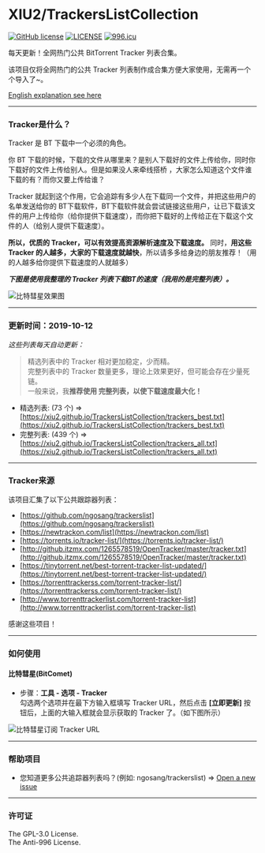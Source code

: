 # XIU2/TrackersListCollection

[![GitHub license](https://img.shields.io/github/license/XIU2/TrackersListCollection.svg?style=flat-square)](https://github.com/XIU2/TrackersListCollection/blob/master/LICENSE)
[![LICENSE](https://img.shields.io/badge/license-Anti%20996-blue.svg?style=flat-square)](https://github.com/996icu/996.ICU/blob/master/LICENSE)
[![996.icu](https://img.shields.io/badge/link-996.icu-red.svg?style=flat-square)](https://996.icu)

每天更新！全网热门公共 BitTorrent Tracker 列表合集。  

该项目仅将全网热门的公共 Tracker 列表制作成合集方便大家使用，无需再一个个导入了~。  

[English explanation see here](https://github.com/XIU2/TrackersListCollection/blob/master/README.md)

****

### Tracker是什么？

Tracker 是 BT 下载中一个必须的角色。  

你 BT 下载的时候，下载的文件从哪里来？是别人下载好的文件上传给你，同时你下载好的文件上传给别人。但是如果没人来牵线搭桥 ，大家怎么知道这个文件谁下载的有？而你又要上传给谁？  

Tracker 就起到这个作用，它会追踪有多少人在下载同一个文件，并把这些用户的名单发送给你的 BT下载软件，BT下载软件就会尝试链接这些用户，让已下载该文件的用户上传给你（给你提供下载速度），而你把下载好的上传给正在下载这个文件的人（给别人提供下载速度）。  

**所以，优质的 Tracker，可以有效提高资源解析速度及下载速度。** 同时，**用这些 Tracker 的人越多，大家的下载速度就越快**，所以请多多给身边的朋友推荐！（用的人越多给你提供下载速度的人就越多）  

***下图是使用我整理的 Tracker 列表下载BT的速度（我用的是完整列表）。***

![比特彗星效果图](https://github.com/XIU2/TrackersListCollection/raw/master/img/zh-02.png)

****

### 更新时间：2019-10-12

*这些列表每天自动更新：*

> 精选列表中的 Tracker 相对更加稳定，少而精。  
> 完整列表中的 Tracker 数量更多，理论上效果更好，但可能会存在少量死链。  
> 一般来说，我**推荐使用 完整列表，以使下载速度最大化！**

* 精选列表: (73 个) =>  
[https://xiu2.github.io/TrackersListCollection/trackers_best.txt](https://xiu2.github.io/TrackersListCollection/trackers_best.txt)
* 完整列表: (439 个) =>  
[https://xiu2.github.io/TrackersListCollection/trackers_all.txt](https://xiu2.github.io/TrackersListCollection/trackers_all.txt)

****

### Tracker来源

该项目汇集了以下公共跟踪器列表：
* [https://github.com/ngosang/trackerslist](https://github.com/ngosang/trackerslist)
* [https://newtrackon.com/list](https://newtrackon.com/list)
* [https://torrents.io/tracker-list/](https://torrents.io/tracker-list/)
* [http://github.itzmx.com/1265578519/OpenTracker/master/tracker.txt](http://github.itzmx.com/1265578519/OpenTracker/master/tracker.txt)
* [https://tinytorrent.net/best-torrent-tracker-list-updated/](https://tinytorrent.net/best-torrent-tracker-list-updated/)
* [https://torrenttrackerss.com/torrent-tracker-list/](https://torrenttrackerss.com/torrent-tracker-list/)
* [http://www.torrenttrackerlist.com/torrent-tracker-list](http://www.torrenttrackerlist.com/torrent-tracker-list)

感谢这些项目！

****

### 如何使用

#### 比特彗星(BitComet)

* 步骤：**工具 - 选项 - Tracker**  
勾选两个选项并在最下方输入框填写 Tracker URL，然后点击 **\[立即更新\]** 按钮后，上面的大输入框就会显示获取的 Tracker 了。（如下图所示）

![比特彗星订阅 Tracker URL](https://github.com/XIU2/TrackersListCollection/raw/master/img/zh-01.png)

****

### 帮助项目

* 您知道更多公共追踪器列表吗？(例如: ngosang/trackerslist) => [Open a new issue](https://github.com/XIU2/TrackersListCollection/issues/new)

****

### 许可证
The GPL-3.0 License.  
The Anti-996 License.
